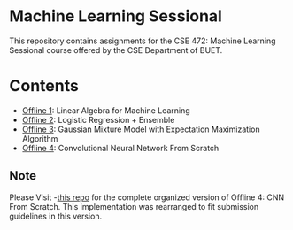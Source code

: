 # Machine Learning Sessional
This repository contains assignments for the CSE 472: Machine Learning Sessional course offered by the CSE Department of BUET. 

# Contents
- [Offline 1](Offline%201): Linear Algebra for Machine Learning
- [Offline 2](Offline%202): Logistic Regression + Ensemble
- [Offline 3](Offline%203): Gaussian Mixture Model with Expectation Maximization Algorithm
- [Offline 4](Offline%204): Convolutional Neural Network From Scratch


## Note
Please Visit -[this repo]() for the complete organized version of Offline 4: CNN From Scratch. This implementation was rearranged to fit submission guidelines in this version. 




